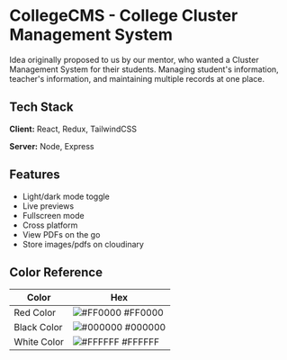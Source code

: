 
# CollegeCMS - College Cluster Management System

Idea originally proposed to us by our mentor, who wanted a Cluster Management System for their students. Managing student's information, teacher's information, and maintaining multiple records at one place. 




## Tech Stack

**Client:** React, Redux, TailwindCSS

**Server:** Node, Express


## Features

- Light/dark mode toggle
- Live previews
- Fullscreen mode
- Cross platform
- View PDFs on the go
- Store images/pdfs on cloudinary
## Color Reference

| Color             | Hex                                                                |
| ----------------- | ------------------------------------------------------------------ |
| Red Color | ![#FF0000](https://via.placeholder.com/10/FF0000?text=+) #FF0000 |
| Black Color | ![#000000](https://via.placeholder.com/10/000000?text=+) #000000 |
| White Color | ![#FFFFFF](https://via.placeholder.com/10/FFFFFF?text=+) #FFFFFF |

